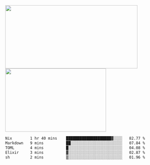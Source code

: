 <a href="https://github.com/anuraghazra/github-readme-stats">
  <img height=200 width=420 align="center" src="https://github-readme-stats.vercel.app/api?username=airRnot1106&hide_title=true&show_icons=true&rank_icon=github" />
</a>
<a href="https://github.com/anuraghazra/convoychat">
  <img height=200 width=320 align="center" src="https://github-readme-stats.vercel.app/api/top-langs/?username=airRnot1106&hide_title=true&layout=compact&hide=html,css" />
</a>

<!--START_SECTION:waka-->

```txt
Nix        1 hr 40 mins    ████████████████████▓░░░░   82.77 %
Markdown   9 mins          ██░░░░░░░░░░░░░░░░░░░░░░░   07.84 %
TOML       4 mins          █░░░░░░░░░░░░░░░░░░░░░░░░   04.08 %
Elixir     3 mins          ▓░░░░░░░░░░░░░░░░░░░░░░░░   02.87 %
sh         2 mins          ▒░░░░░░░░░░░░░░░░░░░░░░░░   01.96 %
```

<!--END_SECTION:waka-->
